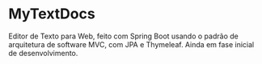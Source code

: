 # MyTextDocs
Editor de Texto para Web, feito com Spring Boot usando o padrão de arquitetura de software MVC, com JPA e Thymeleaf.
Ainda em fase inicial de desenvolvimento.
